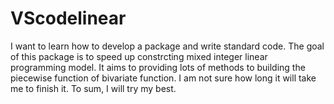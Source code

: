 # VScodelinear
I want to learn how to develop a package and write standard code.
The goal of this package is to speed up constrcting mixed integer linear programming model.
It aims to providing lots of methods to building the piecewise function of bivariate function.
I am not sure how long it will take me to finish it. To sum, I will try my best.
